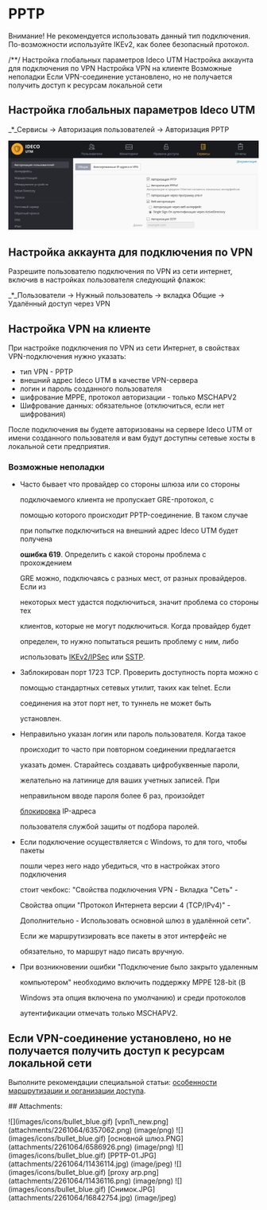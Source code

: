 # PPTP

Внимание! Не рекомендуется использовать данный тип подключения. По-возможности используйте IKEv2, как более безопасный протокол.

/\*\*/ Настройка глобальных параметров Ideco UTM Настройка аккаунта для подключения по VPN Настройка VPN на клиенте Возможные неполадки Если VPN-соединение установлено, но не получается получить доступ к ресурсам локальной сети

## Настройка глобальных параметров Ideco UTM

_\*_Сервисы -&gt; Авторизация пользователей -&gt; Авторизация PPTP

![](.gitbook/assets/11436114.jpg)

## Настройка аккаунта для подключения по VPN

Разрешите пользователю подключения по VPN из сети интернет, включив в настройках пользователя следующий флажок:

_\*_Пользователи -&gt; Нужный пользователь -&gt; вкладка Общие -&gt; Удалённый доступ через VPN

## Настройка VPN на клиенте

При настройке подключения по VPN из сети Интернет, в свойствах VPN-подключения нужно указать:

* тип VPN - PPTP
* внешний адрес Ideco UTM в качестве VPN-сервера
* логин и пароль созданного пользователя
* шифрование MPPE, протокол авторизации - только MSCHAPV2
* Шифрование данных: обязательное \(отключиться, если нет шифрования\)

После подключения вы будете авторизованы на сервере Ideco UTM от имени созданного пользователя и вам будут доступны сетевые хосты в локальной сети предприятия.

### Возможные неполадки

* Часто бывает что провайдер со стороны шлюза или со стороны

  подключаемого клиента не пропускает GRE-протокол, с

  помощью которого происходит PPTP-соединение. В таком случае

  при попытке подключиться на внешний адрес Ideco UTM будет получена

  **ошибка 619**. Определить с какой стороны проблема с прохождением

  GRE можно, подключаясь с разных мест, от разных провайдеров. Если из

  некоторых мест удастся подключиться, значит проблема со стороны тех

  клиентов, которые не могут подключиться. Когда провайдер будет

  определен, то нужно попытаться решить проблему с ним, либо

  использовать [IKEv2/IPSec](https://github.com/ideco-team/docsUTM/tree/54be5c28981601375569bdca6ef75ead87808b16/IPSec_IKEv2/README.md) или [SSTP](https://github.com/ideco-team/docsUTM/tree/54be5c28981601375569bdca6ef75ead87808b16/SSTP/README.md).

* Заблокирован порт 1723 TCP. Проверить доступность порта можно с

  помощью стандартных сетевых утилит, таких как telnet. Если

  соединения на этот порт нет, то туннель не может быть

  установлен.

* Неправильно указан логин или пароль пользователя. Когда такое

  происходит то часто при повторном соединении предлагается

  указать домен. Старайтесь создавать цифробуквенные пароли,

  желательно на латинице для ваших учетных записей. При

  неправильном вводе пароля более 6 раз, произойдет

  [блокировка](https://github.com/ideco-team/docsUTM/tree/54be5c28981601375569bdca6ef75ead87808b16/Защита_от_bruteforce-атак/README.md) IP-адреса

  пользователя службой защиты от подбора паролей.

* Если подключение осуществляется с Windows, то для того, чтобы пакеты

  пошли через него надо убедиться, что в настройках этого подключения

  стоит чекбокс: "Свойства подключения VPN - Вкладка "Сеть" -

  Свойства опции "Протокол Интернета версии 4 \(TCP/IPv4\)" -

  Дополнительно - Использовать основной шлюз в удалённой сети".

  Если же маршрутизировать все пакеты в этот интерфейс не

  обязательно, то маршрут надо писать вручную.

* При возникновении ошибки "Подключение было закрыто удаленным

  компьютером" необходимо включить поддержку MPPE 128-bit \(В

  Windows эта опция включена по умолчанию\) и среди протоколов

  аутентификации отмечать только MSCHAPV2.

## Если VPN-соединение установлено, но не получается получить доступ к ресурсам локальной сети

Выполните рекомендации специальной статьи: [особенности маршрутизации и организации доступа](https://github.com/ideco-team/docsUTM/tree/54be5c28981601375569bdca6ef75ead87808b16/Особенности_маршрутизации_и_организации_доступа/README.md).

 \#\# Attachments:

 !\[\]\(images/icons/bullet\_blue.gif\) \[vpn1\\_new.png\]\(attachments/2261064/6357062.png\) \(image/png\) !\[\]\(images/icons/bullet\_blue.gif\) \[основной шлюз.PNG\]\(attachments/2261064/6586926.png\) \(image/png\) !\[\]\(images/icons/bullet\_blue.gif\) \[PPTP-01.JPG\]\(attachments/2261064/11436114.jpg\) \(image/jpeg\) !\[\]\(images/icons/bullet\_blue.gif\) \[proxy arp.png\]\(attachments/2261064/11436116.png\) \(image/png\) !\[\]\(images/icons/bullet\_blue.gif\) \[Снимок.JPG\]\(attachments/2261064/16842754.jpg\) \(image/jpeg\)

